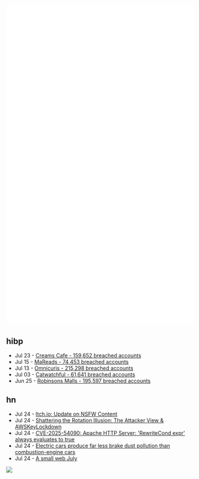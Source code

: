 ![Metrics](https://raw.githubusercontent.com/phixion/phixion/master/metrics.svg)

## hibp

<!--
for https://github.com/phixion/phixion/blob/main/.github/workflows/feeds.yml
-->
<!--START_SECTION:haveibeenpwnd-->
- Jul 23 - [Creams Cafe - 159,652 breached accounts](https://haveibeenpwned.com/Breach/CreamsCafe)
- Jul 15 - [MaReads - 74,453 breached accounts](https://haveibeenpwned.com/Breach/MaReads)
- Jul 13 - [Omnicuris - 215,298 breached accounts](https://haveibeenpwned.com/Breach/Omnicuris)
- Jul 03 - [Catwatchful - 61,641 breached accounts](https://haveibeenpwned.com/Breach/Catwatchful)
- Jun 25 - [Robinsons Malls - 195,597 breached accounts](https://haveibeenpwned.com/Breach/RobinsonsMalls)
<!--END_SECTION:haveibeenpwnd-->

## hn

<!--
for https://github.com/phixion/phixion/blob/main/.github/workflows/feeds.yml
-->
<!--START_SECTION:hn-->
- Jul 24 - [Itch.io: Update on NSFW Content](https://itch.io/updates/update-on-nsfw-content)
- Jul 24 - [Shattering the Rotation Illusion: The Attacker View & AWSKeyLockdown](https://www.clutch.security/blog/shattering-the-rotation-illusion-part-6-the-attackers-perspective-and-introducing-awskeylockdown)
- Jul 24 - [CVE-2025-54090: Apache HTTP Server: 'RewriteCond expr' always evaluates to true](https://github.com/apache/httpd/commit/8abb3d06b23975705ebcf4bf4476464fd0b9bd0b)
- Jul 24 - [Electric cars produce far less brake dust pollution than combustion-engine cars](https://modernengineeringmarvels.com/2025/07/22/surprising-science-how-electric-cars-quietly-transform-urban-air/)
- Jul 24 - [A small web July](https://smallcypress.bearblog.dev/a-small-web-july/)
<!--END_SECTION:hn-->

<!--
for https://yhype.me
-->
![](https://hit.yhype.me/github/profile?user_id=13013670)
